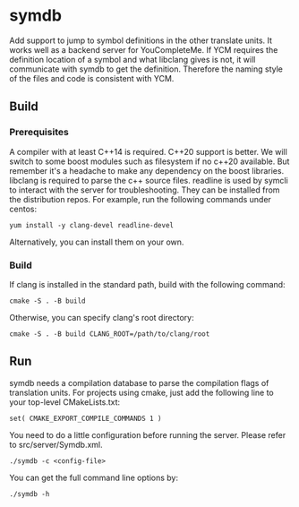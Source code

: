 # symdb
Add support to jump to symbol definitions in the other translate units. It works
well as a backend server for YouCompleteMe. If YCM requires the definition
location of a symbol and what libclang gives is not, it will communicate with
symdb to get the definition. Therefore the naming style of the files and code is
consistent with YCM.

## Build

### Prerequisites
A compiler with at least C++14 is required. C++20 support is better. We will
switch to some boost modules such as filesystem if no c++20 available. But
remember it's a headache to make any dependency on the boost libraries.
libclang is required to parse the c++ source files. readline is used by symcli
to interact with the server for troubleshooting. They can be installed from the
distribution repos. For example, run the following commands under
centos:
```
yum install -y clang-devel readline-devel
```
Alternatively, you can install them on your own.
### Build
If clang is installed in the standard path, build with the following command:

`cmake -S . -B build`

Otherwise, you can specify clang's root directory:

`cmake -S . -B build CLANG_ROOT=/path/to/clang/root`

## Run
symdb needs a compilation database to parse the compilation flags of translation
units. For projects using cmake, just add the following line to your top-level
CMakeLists.txt:
```
set( CMAKE_EXPORT_COMPILE_COMMANDS 1 )
```
You need to do a little configuration before running the server. Please refer to
src/server/Symdb.xml.
```
./symdb -c <config-file>
```
You can get the full command line options by:
```
./symdb -h
```
